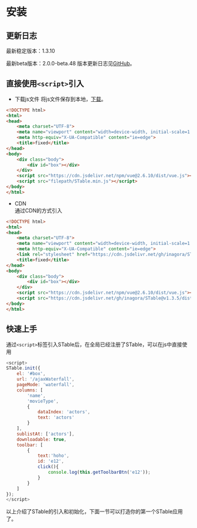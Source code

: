 # 安装

## 更新日志
最新稳定版本：1.3.10 

最新beta版本：2.0.0-beta.48
版本更新日志见[GitHub](https://github.com/inagora/STable/releases)。
## 直接使用`<script>`引入
* 下载js文件
将js文件保存到本地，[下载](https://github.com/inagora/STable/tree/master/dist)。
```html
<!DOCTYPE html>
<html>
<head>
    <meta charset="UTF-8">
    <meta name="viewport" content="width=device-width, initial-scale=1.0">
    <meta http-equiv="X-UA-Compatible" content="ie=edge">
    <title>fixed</title>
</head>
<body>
    <div class="body">
        <div id="box"></div>
    </div>
    <script src="https://cdn.jsdelivr.net/npm/vue@2.6.10/dist/vue.js"></script>
    <script src="filepath/STable.min.js"></script>
</body>
</html>
```
* CDN  
通过CDN的方式引入
```html
<!DOCTYPE html>
<html>
<head>
    <meta charset="UTF-8">
    <meta name="viewport" content="width=device-width, initial-scale=1.0">
    <meta http-equiv="X-UA-Compatible" content="ie=edge">
    <link rel="stylesheet" href="https://cdn.jsdelivr.net/gh/inagora/STable@v1.3.5/dist/STable.min.css"/>
    <title>fixed</title>
</head>
<body>
    <div class="body">
        <div id="box"></div>
    </div>
    <script src="https://cdn.jsdelivr.net/npm/vue@2.6.10/dist/vue.js"></script>
    <script src="https://cdn.jsdelivr.net/gh/inagora/STable@v1.3.5/dist/STable.min.js"></script>
</body>
</html>
```
## 快速上手
通过`<script>`标签引入STable后，在全局已经注册了STable，可以在js中直接使用
```javascript
<script>
STable.init({
    el: '#box',
    url: '/ajaxWaterfall',
    pageMode: 'waterfall',
    columns: [
        'name',
        'movieType',
        {
            dataIndex: 'actors',
            text: 'actors'
        }
    ],
    sublistAt: ['actors'],
    downloadable: true,
    toolbar: [
        {
            text:'hoho',
            id: 'e12',
            click(){
                console.log(this.getToolbarBtn('e12'));
            }
        }
    ]
});
</script>
```
以上介绍了STable的引入和初始化，下面一节可以打造你的第一个STable应用了。